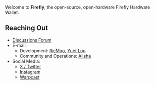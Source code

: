 Welcome to **Firefly**, the open-source, open-hardware Firefly
Hardware Wallet.

Reaching Out
------------

- [Discussions Forum](https://community.firefly.app)
- E-mail: 
  - Development: [RicMoo](mailto:ricmoo@firefly.app), [Yuet Loo](mailto:yuetloo@firefly.app)
  - Community and Operations: [Alisha](mailto:alisha@firefly.app)
- Social Media:
  - [X / Twitter](https://x.com/fireflypocket)
  - [Instagram](https://www.instagram.com/fireflypocket/)
  - [Warpcast](https://warpcast.com/firefly)
